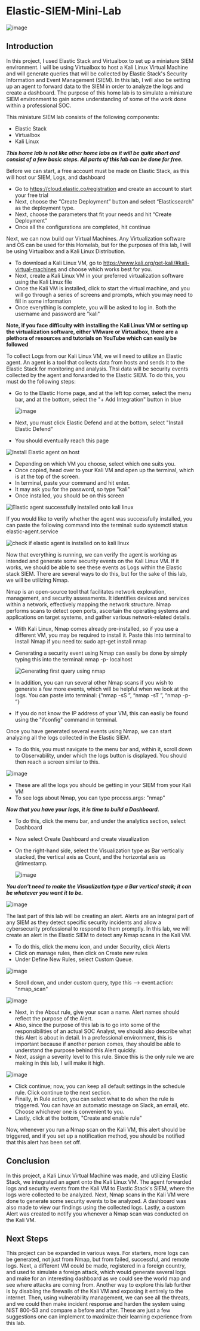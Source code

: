 # Elastic-SIEM-Mini-Lab

![image](https://github.com/MohammedAl13/Elastic-SIEM-Mini-Lab/assets/154714127/7465f204-111b-4528-a11d-c3492f163387)

## Introduction

In this project, I used Elastic Stack and Virtualbox to set up a miniature SIEM environment. I will be using Virtualbox to host a Kali Linux Virtual Machine and will generate queries that will be collected by Elastic Stack's Security Information and Event Management (SIEM). In this lab, I will also be setting up an agent to forward data to the SIEM in order to analyze the logs and create a dashboard. The purpose of this home lab is to simulate a miniature SIEM environment to gain some understanding of some of the work done within a professional SOC.



This miniature SIEM lab consists of the following components:

- Elastic Stack
- Virtualbox
- Kali Linux

***This home lab is not like other home labs as it will be quite short and consist of a few basic steps. All parts of this lab can be done for free.***

Before we can start, a free account must be made on Elastic Stack, as this will host our SIEM, Logs, and dashboard
- Go to https://cloud.elastic.co/registration and create an account to start your free trial
- Next, choose the “Create Deployment” button and select “Elasticsearch” as the deployment type.
- Next, choose the parameters that fit your needs and hit “Create Deployment”
- Once all the configurations are completed, hit continue

Next, we can now build our Virtual Machines. Any Virtualization software and OS can be used for this Homelab, but for the purposes of this lab, I will be using Virtualbox and a Kali Linux Distribution.
- To download a Kali Linux VM, go to https://www.kali.org/get-kali/#kali-virtual-machines and choose which works best for you.
- Next, create a Kali Linux VM in your preferred virtualization software using the Kali Linux file
- Once the Kali VM is installed, click to start the virtual machine, and you will go through a series of screens and prompts, which you may need to fill in some information
- Once everything is complete, you will be asked to log in. Both the username and password are "kali"

**Note, if you face difficulty with installing the Kali Linux VM or setting up the virtualization software, either VMware or Virtualbox, there are a plethora of resources and tutorials on YouTube which can easily be followed**

To collect Logs from our Kali Linux VM, we will need to utilize an Elastic agent. An agent is a tool that collects data from hosts and sends it to the Elastic Stack for monitoring and analysis. Thsi data will be security events collected by the agent and forwarded to the Elastic SIEM. To do this, you must do the following steps:
- Go to the Elastic Home page, and at the left top corner, select the menu bar, and at the bottom, select the "+ Add Integration" button in blue
  
  ![image](https://github.com/MohammedAl13/Elastic-SIEM-Mini-Lab/assets/154714127/4a2ea9b5-0e64-4a56-9f52-6c33dc9317cf)

- Next, you must click Elastic Defend and at the bottom, select "Install Elastic Defend"

- You should eventually reach this page

![Install Elastic agent on host](https://github.com/MohammedAl13/Elastic-SIEM-Mini-Lab/assets/154714127/9cceecd0-0759-47f1-a264-375f77aca669)

- Depending on which VM you choose, select which one suits you.
- Once copied, head over to your Kali VM and open up the terminal, which is at the top of the screen.
- In terminal, paste your command and hit enter.
- It may ask you for the password, so type "kali"
- Once installed, you should be on this screen

![Elastic agent successfully installed onto kali linux](https://github.com/MohammedAl13/Elastic-SIEM-Mini-Lab/assets/154714127/5c27bcd1-666d-4070-ad1c-39191afac0ad)

If you would like to verify whether the agent was successfully installed, you can paste the following command into the terminal: 
sudo systemctl status elastic-agent.service


![check if elastic agent is installed on to kali linux](https://github.com/MohammedAl13/Elastic-SIEM-Mini-Lab/assets/154714127/59f673bf-104e-478a-b892-ac952b1ca5df)

Now that everything is running, we can verify the agent is working as intended and generate some security events on the Kali Linux VM. If it works, we should be able to see these events as Logs within the Elastic stack SIEM. There are several ways to do this, but for the sake of this lab, we will be utilizing Nmap. 

Nmap is an open-source tool that facilitates network exploration, management, and security assessments. It identifies devices and services within a network, effectively mapping the network structure. Nmap performs scans to detect open ports, ascertain the operating systems and applications on target systems, and gather various network-related details.

- With Kali Linux, Nmap comes already pre-installed, so if you use a different VM, you may be required to install it. Paste this into terminal to install Nmap if you need to: sudo apt-get install nmap
- Generating a security event using Nmap can easily be done by simply typing this into the terminal: nmap -p- localhost

  ![Generating first query using nmap](https://github.com/MohammedAl13/Elastic-SIEM-Mini-Lab/assets/154714127/ae767aab-fe73-461d-a519-3a6bad75b067)

- In addition, you can run several other Nmap scans if you wish to generate a few more events, which will be helpful when we look at the logs. You can paste into terminal: {"nmap -sS <ip address>”, 
  “nmap -sT <ip address>”, “nmap -p- <ip address>”}
- If you do not know the IP address of your VM, this can easily be found using the "ifconfig" command in terminal.

Once you have generated several events using Nmap, we can start analyzing all the logs collected in the Elastic SIEM.
- To do this, you must navigate to the menu bar and, within it, scroll down to Observability, under which the logs button is displayed. You should then reach a screen similar to this.

![image](https://github.com/MohammedAl13/Elastic-SIEM-Mini-Lab/assets/154714127/02c702a3-914d-4f87-86a2-818cdb275026)

- These are all the logs you should be getting in your SIEM from your Kali VM
- To see logs about Nmap, you can type process.args: "nmap"

***Now that you have your logs, it is time to build a Dashboard.***
- To do this, click the menu bar, and under the analytics section, select Dashboard
- Now select Create Dashboard and create visualization
- On the right-hand side, select the Visualization type as Bar vertically stacked, the vertical axis as Count, and the horizontal axis as @timestamp.
  
  ![image](https://github.com/MohammedAl13/Elastic-SIEM-Mini-Lab/assets/154714127/e9b738c7-398e-4c68-97e0-42c2cbe691a2)

***You don't need to make the Visualization type a Bar vertical stack; it can be whatever you want it to be.***

![image](https://github.com/MohammedAl13/Elastic-SIEM-Mini-Lab/assets/154714127/de4ee174-59e6-4471-a8c1-bec7153eb4d6)

The last part of this lab will be creating an alert. Alerts are an integral part of any SIEM as they detect specific security incidents and allow a cybersecurity professional to respond to them promptly. In this lab, we will create an alert in the Elastic SIEM to detect any Nmap scans in the Kali VM. 

- To do this, click the menu icon, and under Security, click Alerts
- Click on manage rules, then click on Create new rules
- Under Define New Rules, select Custom Queue.
  
![image](https://github.com/MohammedAl13/Elastic-SIEM-Mini-Lab/assets/154714127/8d08f8ee-2bbb-48ca-af67-63f0e08af8cd)

- Scroll down, and under custom query, type this --> event.action: "nmap_scan"

![image](https://github.com/MohammedAl13/Elastic-SIEM-Mini-Lab/assets/154714127/abcbb0c3-0d78-4a32-a859-167b967741f2)

- Next, in the About rule, give your scan a name. Alert names should reflect the purpose of the Alert.
- Also, since the purpose of this lab is to go into some of the responsibilities of an actual SOC Analyst, we should also describe what this Alert is 
  about in detail. In a professional environment, this is important because if another person comes, they should be able to understand the purpose
  behind this Alert quickly.
- Next, assign a severity level to this rule. Since this is the only rule we are making in this lab, I will make it high.
  
![image](https://github.com/MohammedAl13/Elastic-SIEM-Mini-Lab/assets/154714127/7c7f49a4-35ad-4ad6-8c4b-1d22fe15ea64)

- Click continue; now, you can keep all default settings in the schedule rule. Click continue to the next section.
- Finally, in Rule action, you can select what to do when the rule is triggered. You can have an automatic message on Slack, an email, etc. Choose whichever one is 
  convenient to you.
- Lastly, click at the bottom, "Create and enable rule"

Now, whenever you run a Nmap scan on the Kali VM, this alert should be triggered, and if you set up a notification method, you should be notified that this alert has been set off.

## Conclusion

In this project, a Kali Linux Virtual Machine was made, and utilizing Elastic Stack, we integrated an agent onto the Kali Linux VM. The agent forwarded logs and security events from the Kali VM to Elastic Stack's SIEM, where the logs were collected to be analyzed. Next, Nmap scans in the Kali VM were done to generate some security events to be analyzed. A dashboard was also made to view our findings using the collected logs. Lastly, a custom Alert was created to notify you whenever a Nmap scan was conducted on the Kali VM.

## Next Steps

This project can be expanded in various ways. For starters, more logs can be generated, not just from Nmap, but from failed, successful, and remote logs. Next, a different VM could be made, registered in a foreign country, and used to simulate a foreign attack, which would generate several logs and make for an interesting dashboard as we could see the world map and see where attacks are coming from. Another way to explore this lab further is by disabling the firewalls of the Kali VM and exposing it entirely to the internet. Then, using vulnerability management, we can see all the threats, and we could then make incident response and harden the system using NIST 800-53 and compare a before and after. These are just a few suggestions one can implement to maximize their learning experience from this lab.
